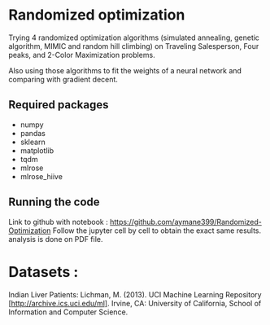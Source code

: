 # Randomized optimization
Trying 4 randomized optimization algorithms (simulated annealing, genetic algorithm, MIMIC and random hill climbing) on Traveling Salesperson, Four peaks, and 2-Color Maximization problems.

Also using those algorithms to fit the weights of a neural network and comparing with gradient decent.

## Required packages
- numpy
- pandas
- sklearn
- matplotlib
- tqdm
- mlrose
- mlrose_hiive

## Running the code
Link to github with notebook : https://github.com/aymane399/Randomized-Optimization
Follow the jupyter cell by cell to obtain the exact same results.
analysis is done on PDF file.


# Datasets :
 
Indian Liver Patients: Lichman, M. (2013). UCI Machine Learning Repository [http://archive.ics.uci.edu/ml]. Irvine, CA: University of California, School of Information and Computer Science.

